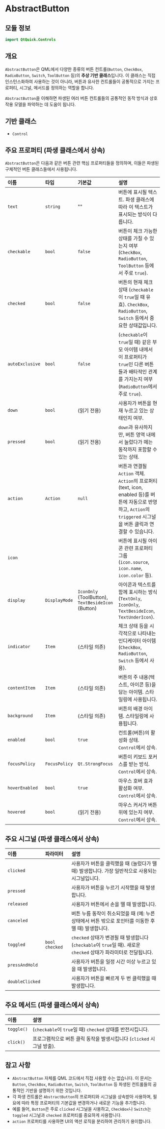 # AbstractButton

## 모듈 정보

```qml
import QtQuick.Controls
```

## 개요

`AbstractButton`은 QML에서 다양한 종류의 버튼 컨트롤(`Button`, `CheckBox`, `RadioButton`, `Switch`, `ToolButton` 등)의 **추상 기반 클래스**입니다. 이 클래스는 직접 인스턴스화하여 사용하는 것이 아니라, 버튼과 유사한 컨트롤들이 공통적으로 가지는 프로퍼티, 시그널, 메서드를 정의하는 역할을 합니다.

`AbstractButton`을 이해하면 파생된 여러 버튼 컨트롤들의 공통적인 동작 방식과 상호작용 모델을 파악하는 데 도움이 됩니다.

## 기반 클래스

*   `Control`

## 주요 프로퍼티 (파생 클래스에서 상속)

`AbstractButton`은 다음과 같은 버튼 관련 핵심 프로퍼티들을 정의하며, 이들은 파생된 구체적인 버튼 클래스들에서 사용됩니다.

| 이름             | 타입        | 기본값        | 설명                                                                                                                                         |
| :--------------- | :---------- | :------------ | :------------------------------------------------------------------------------------------------------------------------------------------- |
| `text`           | `string`    | ""          | 버튼에 표시될 텍스트. 파생 클래스에 따라 이 텍스트가 표시되는 방식이 다릅니다.                                                                    |
| `checkable`      | `bool`      | `false`       | 버튼이 체크 가능한 상태를 가질 수 있는지 여부 (`CheckBox`, `RadioButton`, `ToolButton` 등에서 주로 `true`).                                                 |
| `checked`        | `bool`      | `false`       | 버튼의 현재 체크 상태 (`checkable`이 `true`일 때 유효). `CheckBox`, `RadioButton`, `Switch` 등에서 중요한 상태값입니다.                               |
| `autoExclusive`  | `bool`      | `false`       | (`checkable`이 `true`일 때) 같은 부모 아이템 내에서 이 프로퍼티가 `true`인 다른 버튼들과 배타적인 관계를 가지는지 여부 (`RadioButton`에서 주로 `true`).          |
| `down`           | `bool`      | (읽기 전용)   | 사용자가 버튼을 현재 누르고 있는 상태인지 여부.                                                                                                  |
| `pressed`        | `bool`      | (읽기 전용)   | `down`과 유사하지만, 버튼 영역 내에서 눌렀다가 떼는 동작까지 포함할 수 있는 상태.                                                                  |
| `action`         | `Action`    | `null`        | 버튼과 연결될 `Action` 객체. `Action`의 프로퍼티(text, icon, enabled 등)를 버튼에 자동으로 반영하고, `Action`의 `triggered` 시그널을 버튼 클릭과 연결할 수 있습니다. |
| `icon`           |             |               | 버튼에 표시될 아이콘 관련 프로퍼티 그룹 (`icon.source`, `icon.name`, `icon.color` 등).                                                            |
| `display`        | `DisplayMode`| `IconOnly` (ToolButton), `TextBesideIcon` (Button) | 아이콘과 텍스트를 함께 표시하는 방식 (`TextOnly`, `IconOnly`, `TextBesideIcon`, `TextUnderIcon`).                                                 |
| `indicator`      | `Item`      | (스타일 의존) | 체크 상태 등을 시각적으로 나타내는 인디케이터 아이템 (`CheckBox`, `RadioButton`, `Switch` 등에서 사용).                                                |
| `contentItem`    | `Item`      | (스타일 의존) | 버튼의 주 내용(텍스트, 아이콘 등)을 담는 아이템. 스타일링에 사용됩니다.                                                                           |
| `background`     | `Item`      | (스타일 의존) | 버튼의 배경 아이템. 스타일링에 사용됩니다.                                                                                                       |
| `enabled`        | `bool`      | `true`        | 컨트롤(버튼)의 활성화 상태. `Control`에서 상속.                                                                                              |
| `focusPolicy`    | `FocusPolicy`| `Qt.StrongFocus` | 버튼이 키보드 포커스를 받는 방식. `Control`에서 상속.                                                                                        |
| `hoverEnabled`   | `bool`      | `true`        | 마우스 호버 효과 활성화 여부. `Control`에서 상속.                                                                                            |
| `hovered`        | `bool`      | (읽기 전용)   | 마우스 커서가 버튼 위에 있는지 여부. `Control`에서 상속.                                                                                       |

## 주요 시그널 (파생 클래스에서 상속)

| 이름             | 파라미터 | 설명                                                                                                 |
| :--------------- | :------- | :--------------------------------------------------------------------------------------------------- |
| `clicked`        |          | 사용자가 버튼을 클릭했을 때 (눌렀다가 뗄 때) 발생합니다. 가장 일반적으로 사용되는 시그널입니다.                   |
| `pressed`        |          | 사용자가 버튼을 누르기 시작했을 때 발생합니다.                                                                 |
| `released`       |          | 사용자가 버튼에서 손을 뗄 때 발생합니다.                                                                       |
| `canceled`       |          | 버튼 누름 동작이 취소되었을 때 (예: 누른 상태에서 버튼 밖으로 포인터를 이동한 후 뗄 때) 발생합니다.                 |
| `toggled`        | `bool checked` | `checked` 상태가 변경될 때 발생합니다 (`checkable`이 `true`일 때). 새로운 `checked` 상태가 파라미터로 전달됩니다. |
| `pressAndHold`   |          | 사용자가 버튼을 일정 시간 이상 누르고 있을 때 발생합니다.                                                            |
| `doubleClicked`  |          | 사용자가 버튼을 빠르게 두 번 클릭했을 때 발생합니다.                                                               |

## 주요 메서드 (파생 클래스에서 상속)

| 이름       | 설명                                                                     |
| :--------- | :----------------------------------------------------------------------- |
| `toggle()` | (`checkable`이 `true`일 때) `checked` 상태를 반전시킵니다.                     |
| `click()`  | 프로그램적으로 버튼 클릭 동작을 발생시킵니다 (`clicked` 시그널 방출).          |

## 참고 사항

*   `AbstractButton` 자체를 QML 코드에서 직접 사용할 수는 없습니다. 이 문서는 `Button`, `CheckBox`, `RadioButton`, `Switch`, `ToolButton` 등 파생된 컨트롤들의 공통적인 기반을 설명하기 위한 것입니다.
*   각 파생 컨트롤은 `AbstractButton`의 프로퍼티와 시그널을 상속받아 사용하며, 필요에 따라 특정 프로퍼티의 기본값을 변경하거나 새로운 기능을 추가합니다.
*   예를 들어, `Button`은 주로 `clicked` 시그널을 사용하고, `CheckBox`나 `Switch`는 `toggled` 시그널과 `checked` 프로퍼티를 중요하게 사용합니다.
*   `action` 프로퍼티를 사용하면 UI의 액션 로직을 분리하여 관리하기 용이합니다. 